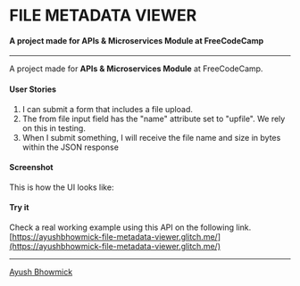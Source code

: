 # FILE METADATA VIEWER
#### A project made for APIs & Microservices Module at FreeCodeCamp
----

A project made for **APIs & Microservices Module** at FreeCodeCamp.

#### User Stories

1. I can submit a form that includes a file upload.
2. The from file input field has the "name" attribute set to "upfile". We rely on this in testing.
3. When I submit something, I will receive the file name and size in bytes within the JSON response

#### Screenshot

This is how the UI looks like:



#### Try it
Check a real working example using this API on the following link.
[https://ayushbhowmick-file-metadata-viewer.glitch.me/](https://ayushbhowmick-file-metadata-viewer.glitch.me/)

---
[Ayush Bhowmick](https://twitter.com/AyushBhowmick)